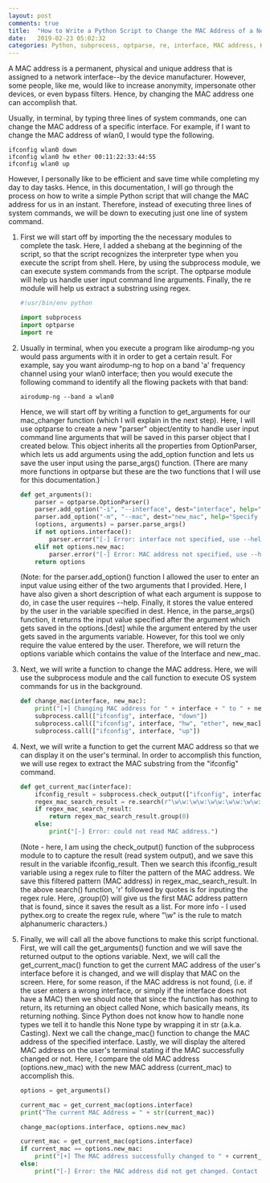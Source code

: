 ```yaml
---
layout: post
comments: true
title:  "How to Write a Python Script to Change the MAC Address of a Network Interface"
date:   2019-02-23 05:02:32
categories: Python, subprocess, optparse, re, interface, MAC address, Kali
---
```


A MAC address is a permanent, physical and unique address that is assigned to a network interface--by the device manufacturer. However, some people, like me, would like to increase anonymity, impersonate other devices, or even bypass filters. Hence, by changing the MAC address one can accomplish that.

Usually, in terminal, by typing three lines of system commands, one can change the MAC address of a specific interface. For example, if I want to change the MAC address of wlan0, I would type the following.
```shell
ifconfig wlan0 down
ifconfig wlan0 hw ether 00:11:22:33:44:55
ifconfig wlan0 up
```

However, I personally like to be efficient and save time while completing my day to day tasks. Hence, in this documentation, I will go through the process on how to write a simple Python script that will change the MAC address for us in an instant. Therefore, instead of executing three lines of system commands, we will be down to executing just one line of system command.

1. First we will start off by importing the the necessary modules to complete the task. Here, I added a shebang at the beginning of the script, so that the script recognizes the interpreter type when you execute the script from shell. Here, by using the subprocess module, we can execute system commands from the script. The optparse module will help us handle user input command line arguments. Finally, the re module will help us extract a substring using regex.
    ```python
    #!usr/bin/env python
    
    import subprocess
    import optparse
    import re
    ```

2. Usually in terminal, when you execute a program like airodump-ng you would pass arguments with it in order to get a certain result. For example, say you want airodump-ng to hop on a band 'a' frequency channel using your wlan0 interface; then you would execute the following command to identify all the flowing packets with that band:
    ```shell
    airodump-ng --band a wlan0
    ```
    Hence, we will start off by writing a function to get_arguments for our mac_changer function (which I will explain in the next step). Here, I will use optparse to create a new "parser" object/entity to handle user input command line arguments that will be saved in this parser object that I created below. This object inherits all the properties from OptionParser, which lets us add arguments using the add_option function and lets us save the user input using the parse_args() function. (There are many more functions in optparse but these are the two functions that I will use for this documentation.)
    ```python
    def get_arguments():
        parser = optparse.OptionParser()
        parser.add_option("-i", "--interface", dest="interface", help="Specify the interface of which you want to change the MAC address.")
        parser.add_option("-m", "--mac", dest="new_mac", help="Specify a random MAC address you would like to the interface to use.")
        (options, arguments) = parser.parse_args()
        if not options.interface():
            parser.error("[-] Error: interface not specified, use --help for more info.")
        elif not options.new_mac:
            parser.error("[-] Error: MAC address not specified, use --help for more info.")
        return options
    ```
    (Note: for the parser.add_option() function I allowed the user to enter an input value using either of the two arguments that I provided. Here, I have also given a short description of what each argument is suppose to do, in case the user requires --help. Finally, it stores the value entered by the user in the variable specified in dest. Hence, in the parse_args() function, it returns the input value specified after the argument which gets saved in the options.[dest] while the argument entered by the user gets saved in the arguments variable. However, for this tool we only require the value entered by the user. Therefore, we will return the options variable which contains the value of the Interface and new_mac.

3. Next, we will write a function to change the MAC address. Here, we will use the subprocess module and the call function to execute OS system commands for us in the background.
    ```python
    def change_mac(interface, new_mac):
        print("[+] Changing MAC address for " + interface + " to " + new_mac)
        subprocess.call(["ifconfig", interface, "down"])
        subprocess.call(["ifconfig", interface, "hw", "ether", new_mac])
        subprocess.call(["ifconfig", interface, "up"])
    ```

4. Next, we will write a function to get the current MAC address so that we can display it on the user's terminal. In order to accomplish this function, we will use regex to extract the MAC substring from the "ifconfig" command.
    ```python
    def get_current_mac(interface):
        ifconfig_result = subprocess.check_output(["ifconfig", interface])
        regex_mac_search_result = re.search(r"\w\w:\w\w:\w\w:\w\w:\w\w:\w\w", ifconfig_result)
        if regex_mac_search_result:
            return regex_mac_search_result.group(0)
        else:
            print("[-] Error: could not read MAC address.")
    ```
    (Note - here, I am using the check_output() function of the subprocess module to to capture the result (read system output), and we save this result in the variable ifconfig_result. Then we search this ifconfig_result variable using a regex rule to filter the pattern of the MAC address. We save this filtered pattern (MAC address) in regex_mac_search_result. In the above search() function, 'r' followed by quotes is for inputing the regex rule. Here, .group(0) will give us the first MAC address pattern that is found, since it saves the result as a list. For more info - I used pythex.org to create the regex rule, where "\w" is the rule to match alphanumeric characters.)

5. Finally, we will call all the above functions to make this script functional. First, we will call the get_arguments() function and we will save the returned output to the options variable. Next, we will call the get_current_mac() function to get the current MAC address of the user's interface before it is changed, and we will display that MAC on the screen. Here, for some reason, if the MAC address is not found, (i.e. if the user enters a wrong interface, or simply if the interface does not have a MAC) then we should note that since the function has nothing to return, its returning an object called None, which basically means, its returning nothing. Since Python does not know how to handle none types we tell it to handle this None type by wrapping it in str (a.k.a. Casting). Next we call the change_mac() function to change the MAC address of the specified interface. Lastly, we will display the altered MAC address on the user's terminal stating if the MAC successfully changed or not. Here, I compare the old MAC address (options.new_mac) with the new MAC address (current_mac) to accomplish this.
    ```python
    options = get_arguments()

    current_mac = get_current_mac(options.interface)
    print("The current MAC Address = " + str(current_mac))

    change_mac(options.interface, options.new_mac)

    current_mac = get_current_mac(options.interface)
    if current_mac == options.new_mac:
        print("[+] The MAC address successfully changed to " + current_mac)
    else:
        print("[-] Error: the MAC address did not get changed. Contact tech support for help.")
    ```
